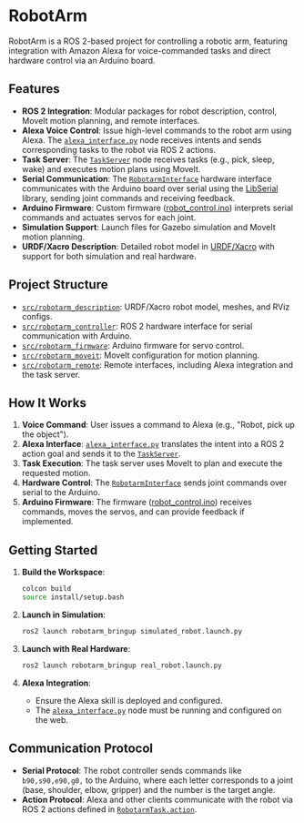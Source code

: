 # RobotArm

RobotArm is a ROS 2-based project for controlling a robotic arm, featuring integration with Amazon Alexa for voice-commanded tasks and direct hardware control via an Arduino board.

## Features

- **ROS 2 Integration**: Modular packages for robot description, control, MoveIt motion planning, and remote interfaces.
- **Alexa Voice Control**: Issue high-level commands to the robot arm using Alexa. The [`alexa_interface.py`](src/robotarm_remote/robotarm_remote/alexa_interface.py) node receives intents and sends corresponding tasks to the robot via ROS 2 actions.
- **Task Server**: The [`TaskServer`](src/robotarm_remote/src/task_server.cpp) node receives tasks (e.g., pick, sleep, wake) and executes motion plans using MoveIt.
- **Serial Communication**: The [`RobotarmInterface`](src/robotarm_controller/include/robotarm_controller/robotarm_interface.hpp) hardware interface communicates with the Arduino board over serial using the [LibSerial](https://github.com/crayzeewulf/libserial) library, sending joint commands and receiving feedback.
- **Arduino Firmware**: Custom firmware ([robot_control.ino](src/robotarm_firmware/firmware/robot_control/robot_control.ino)) interprets serial commands and actuates servos for each joint.
- **Simulation Support**: Launch files for Gazebo simulation and MoveIt motion planning.
- **URDF/Xacro Description**: Detailed robot model in [URDF/Xacro](src/robotarm_description/urdf/robotarm.urdf.xacro) with support for both simulation and real hardware.

## Project Structure

- [`src/robotarm_description`](src/robotarm_description): URDF/Xacro robot model, meshes, and RViz configs.
- [`src/robotarm_controller`](src/robotarm_controller): ROS 2 hardware interface for serial communication with Arduino.
- [`src/robotarm_firmware`](src/robotarm_firmware): Arduino firmware for servo control.
- [`src/robotarm_moveit`](src/robotarm_moveit): MoveIt configuration for motion planning.
- [`src/robotarm_remote`](src/robotarm_remote): Remote interfaces, including Alexa integration and the task server.

## How It Works

1. **Voice Command**: User issues a command to Alexa (e.g., "Robot, pick up the object").
2. **Alexa Interface**: [`alexa_interface.py`](src/robotarm_remote/robotarm_remote/alexa_interface.py) translates the intent into a ROS 2 action goal and sends it to the [`TaskServer`](src/robotarm_remote/src/task_server.cpp).
3. **Task Execution**: The task server uses MoveIt to plan and execute the requested motion.
4. **Hardware Control**: The [`RobotarmInterface`](src/robotarm_controller/include/robotarm_controller/robotarm_interface.hpp) sends joint commands over serial to the Arduino.
5. **Arduino Firmware**: The firmware ([robot_control.ino](src/robotarm_firmware/firmware/robot_control/robot_control.ino)) receives commands, moves the servos, and can provide feedback if implemented.

## Getting Started

1. **Build the Workspace**:
    ```sh
    colcon build
    source install/setup.bash
    ```

2. **Launch in Simulation**:
    ```sh
    ros2 launch robotarm_bringup simulated_robot.launch.py
    ```

3. **Launch with Real Hardware**:
    ```sh
    ros2 launch robotarm_bringup real_robot.launch.py
    ```

4. **Alexa Integration**:
    - Ensure the Alexa skill is deployed and configured.
    - The [`alexa_interface.py`](src/robotarm_remote/robotarm_remote/alexa_interface.py) node must be running and configured on the web.

## Communication Protocol

- **Serial Protocol**: The robot controller sends commands like `b90,s90,e90,g0,` to the Arduino, where each letter corresponds to a joint (base, shoulder, elbow, gripper) and the number is the target angle.
- **Action Protocol**: Alexa and other clients communicate with the robot via ROS 2 actions defined in [`RobotarmTask.action`](src/robotarm_msgs/action/RobotarmTask.action).


